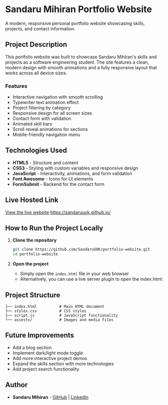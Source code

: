 # Sandaru Mihiran Portfolio Website

A modern, responsive personal portfolio website showcasing skills, projects, and contact information.



## Project Description

This portfolio website was built to showcase Sandaru Mihiran's skills and projects as a software engineering student. The site features a clean, modern design with smooth animations and a fully responsive layout that works across all device sizes.

### Features
- Interactive navigation with smooth scrolling
- Typewriter text animation effect
- Project filtering by category
- Responsive design for all screen sizes
- Contact form with validation
- Animated skill bars
- Scroll reveal animations for sections
- Mobile-friendly navigation menu

## Technologies Used

- **HTML5** - Structure and content
- **CSS3** - Styling with custom variables and responsive design
- **JavaScript** - Interactivity, animations, and form validation
- **Font Awesome** - Icons for UI elements
- **FormSubmit** - Backend for the contact form

## Live Hosted Link

[View the live website](#) https://sandaruuok.github.io/

## How to Run the Project Locally

1. **Clone the repository**
   ```bash
   git clone https://github.com/SandaruUOK/portfolio-website.git
   cd portfolio-website
   ```

2. **Open the project**
   - Simply open the `index.html` file in your web browser
   - Alternatively, you can use a live server plugin to open the index.html:




## Project Structure

```
├── index.html          # Main HTML document
├── styles.css          # CSS styles
├── script.js           # JavaScript functionality
└── assests/            # Images and media files
```

## Future Improvements

- Add a blog section
- Implement dark/light mode toggle
- Add more interactive project demos
- Expand the skills section with more technologies
- Add project search functionality

## Author

- **Sandaru Mihiran** - [GitHub](https://github.com/SandaruUOK) | [LinkedIn](https://www.linkedin.com/in/sandarumuok17/)
